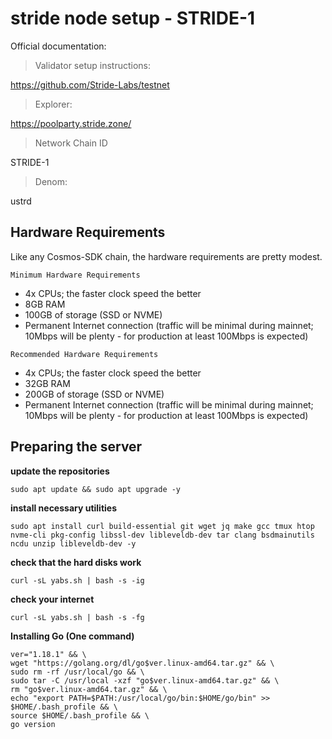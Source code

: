 # stride node setup - STRIDE-1
Official documentation:

> Validator setup instructions:

https://github.com/Stride-Labs/testnet

> Explorer:

https://poolparty.stride.zone/

> Network Chain ID

STRIDE-1

> Denom: 

ustrd

## Hardware Requirements

Like any Cosmos-SDK chain, the hardware requirements are pretty modest.

`Minimum Hardware Requirements`

- 4x CPUs; the faster clock speed the better
- 8GB RAM
- 100GB of storage (SSD or NVME)
- Permanent Internet connection (traffic will be minimal during mainnet; 10Mbps will be plenty - for production at least 100Mbps is expected)

`Recommended Hardware Requirements`

- 4x CPUs; the faster clock speed the better
- 32GB RAM
- 200GB of storage (SSD or NVME)
- Permanent Internet connection (traffic will be minimal during mainnet; 10Mbps will be plenty - for production at least 100Mbps is expected)

## Preparing the server

**update the repositories**
```
sudo apt update && sudo apt upgrade -y
```

**install necessary utilities**
```
sudo apt install curl build-essential git wget jq make gcc tmux htop nvme-cli pkg-config libssl-dev libleveldb-dev tar clang bsdmainutils ncdu unzip libleveldb-dev -y
```
**check that the hard disks work**
```
curl -sL yabs.sh | bash -s -ig
```
**check your internet**
```
curl -sL yabs.sh | bash -s -fg
```

**Installing Go (One command)**

```
ver="1.18.1" && \
wget "https://golang.org/dl/go$ver.linux-amd64.tar.gz" && \
sudo rm -rf /usr/local/go && \
sudo tar -C /usr/local -xzf "go$ver.linux-amd64.tar.gz" && \
rm "go$ver.linux-amd64.tar.gz" && \
echo "export PATH=$PATH:/usr/local/go/bin:$HOME/go/bin" >> $HOME/.bash_profile && \
source $HOME/.bash_profile && \
go version
```


